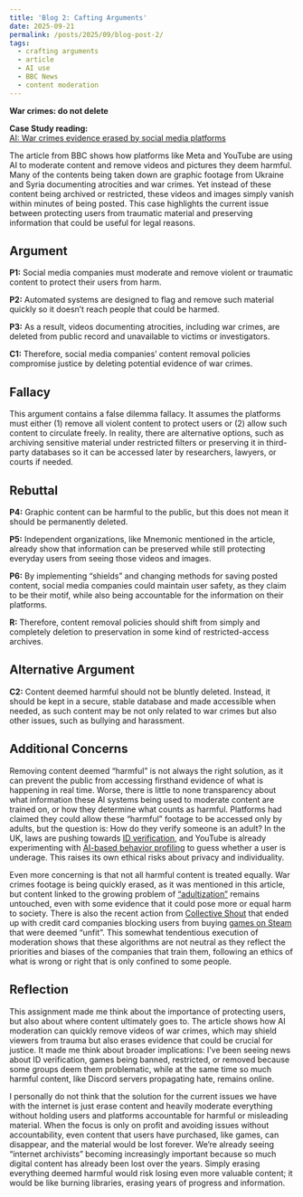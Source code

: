 ```yaml
---
title: 'Blog 2: Cafting Arguments'
date: 2025-09-21
permalink: /posts/2025/09/blog-post-2/
tags:
  - crafting arguments
  - article
  - AI use
  - BBC News
  - content moderation
---
```


**War crimes: do not delete**

**Case Study reading:**  
[AI: War crimes evidence erased by social media platforms](https://www.bbc.com/news/technology-65755517)

The article from BBC shows how platforms like Meta and YouTube are using AI to moderate content and remove videos and pictures they deem harmful. Many of the contents being taken down are graphic footage from Ukraine and Syria documenting atrocities and war crimes. Yet instead of these content being archived or restricted, these videos and images simply vanish within minutes of being posted. This case highlights the current issue between protecting users from traumatic material and preserving information that could be useful for legal reasons.

Argument
---
**P1:** Social media companies must moderate and remove violent or traumatic content to protect their users from harm.

**P2:** Automated systems are designed to flag and remove such material quickly so it doesn’t reach people that could be harmed.

**P3:** As a result, videos documenting atrocities, including war crimes, are deleted from public record and unavailable to victims or investigators.

**C1:** Therefore, social media companies’ content removal policies compromise justice by deleting potential evidence of war crimes.

Fallacy
---
This argument contains a false dilemma fallacy. It assumes the platforms must either (1) remove all violent content to protect users or (2) allow such content to circulate freely. In reality, there are alternative options, such as archiving sensitive material under restricted filters or preserving it in third-party databases so it can be accessed later by researchers, lawyers, or courts if needed.

Rebuttal
---
**P4:** Graphic content can be harmful to the public, but this does not mean it should be permanently deleted.

**P5:** Independent organizations, like Mnemonic mentioned in the article, already show that information can be preserved while still protecting everyday users from seeing those videos and images.

**P6:** By implementing “shields” and changing methods for saving posted content, social media companies could maintain user safety, as they claim to be their motif, while also being accountable for the information on their platforms.

**R:** Therefore, content removal policies should shift from simply and completely deletion to preservation in some kind of restricted-access archives.

Alternative Argument
---
**C2:** Content deemed harmful should not be bluntly deleted. Instead, it should be kept in a secure, stable database and made accessible when needed, as such content may be not only related to war crimes but also other issues, such as bullying and harassment.

Additional Concerns
---
Removing content deemed “harmful” is not always the right solution, as it can prevent the public from accessing firsthand evidence of what is happening in real time. Worse, there is little to none transparency about what information these AI systems being used to moderate content are trained on, or how they determine what counts as harmful. Platforms had claimed they could allow these “harmful” footage to be accessed only by adults, but the question is: How do they verify someone is an adult? In the UK, laws are pushing towards [ID verification](https://cybernews.com/privacy/how-id-verification-is-killing-online-privacy/), and YouTube is already experimenting with [AI-based behavior profiling](https://www.cnn.com/2025/08/13/tech/youtube-ai-age-verification) to guess whether a user is underage. This raises its own ethical risks about privacy and individuality.

Even more concerning is that not all harmful content is treated equally. War crimes footage is being quickly erased, as it was mentioned in this article, but content linked to the growing problem of [“adultization”](https://medium.com/@linomgomes/childhood-adultification-the-silent-crime-of-social-media-399cdb6d01b2) remains untouched, even with some evidence that it could pose more or equal harm to society. There is also the recent action from [Collective Shout](https://mediabiasfactcheck.com/collective-shout-bias-and-credibility/) that ended up with credit card companies blocking users from buying [games on Steam](https://www.cbc.ca/radio/day6/steam-itch-takedowns-credit-cards-1.7597563) that were deemed “unfit”. This somewhat tendentious execution of moderation shows that these algorithms are not neutral as they reflect the priorities and biases of the companies that train them, following an ethics of what is wrong or right that is only confined to some people.

Reflection
---
This assignment made me think about the importance of protecting users, but also about where content ultimately goes to. The article shows how AI moderation can quickly remove videos of war crimes, which may shield viewers from trauma but also erases evidence that could be crucial for justice. It made me think about broader implications: I’ve been seeing news about ID verification, games being banned, restricted, or removed because some groups deem them problematic, while at the same time so much harmful content, like Discord servers propagating hate, remains online.

I personally do not think that the solution for the current issues we have with the internet is just erase content and heavily moderate everything without holding users and platforms accountable for harmful or misleading material. When the focus is only on profit and avoiding issues without accountability, even content that users have purchased, like games, can disappear, and the material would be lost forever. We’re already seeing “internet archivists” becoming increasingly important because so much digital content has already been lost over the years. Simply erasing everything deemed harmful would risk losing even more valuable content; it would be like burning libraries, erasing years of progress and information.

